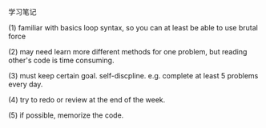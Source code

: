 学习笔记


(1) familiar with basics loop syntax, so you can at least be able to use brutal force

(2) may need learn more different methods for one problem, but reading other's code is time consuming. 

(3) must keep certain goal. self-discpline. e.g. complete at least 5 problems every day.

(4) try to redo or review at the end of the week.

(5) if possible, memorize the code.
